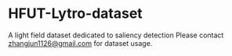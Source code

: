 # HFUT-Lytro-dataset
A light field dataset dedicated to saliency detection
Please contact zhangjun1126@gmail.com for dataset usage.
